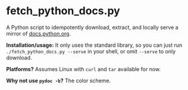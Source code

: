 # fetch_python_docs.py

A Python script to idempotently download, extract, and locally serve a mirror of
[docs.python.org](https://docs.python.org/).

**Installation/usage:** It only uses the standard library, so you can just run
`./fetch_python_docs.py --serve` in your shell, or omit `--serve` to only
download.

**Platforms?** Assumes Linux with `curl` and `tar` available for now.

**Why not use `pydoc -b`?** The color scheme.
